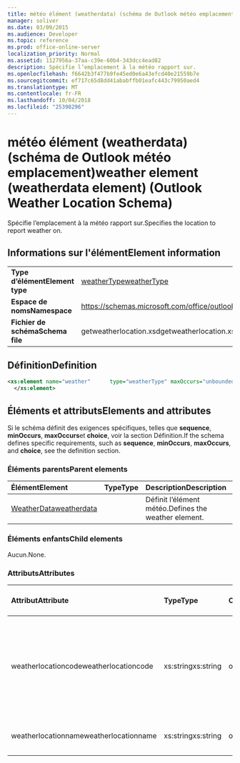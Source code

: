 ```yaml
---
title: météo élément (weatherdata) (schéma de Outlook météo emplacement)
manager: soliver
ms.date: 03/09/2015
ms.audience: Developer
ms.topic: reference
ms.prod: office-online-server
localization_priority: Normal
ms.assetid: 1127956a-37aa-c39e-60b4-343dcc4ead82
description: Spécifie l’emplacement à la météo rapport sur.
ms.openlocfilehash: f6642b3f477b9fe45ed0e6a43efcd40e21559b7e
ms.sourcegitcommit: ef717c65d8dd41ababffb01eafc443c79950aed4
ms.translationtype: MT
ms.contentlocale: fr-FR
ms.lasthandoff: 10/04/2018
ms.locfileid: "25398296"
---
```

# <a name="weather-element-weatherdata-element-outlook-weather-location-schema"></a><span data-ttu-id="c35f2-103">météo élément (weatherdata) (schéma de Outlook météo emplacement)</span><span class="sxs-lookup"><span data-stu-id="c35f2-103">weather element (weatherdata element) (Outlook Weather Location Schema)</span></span>

<span data-ttu-id="c35f2-104">Spécifie l’emplacement à la météo rapport sur.</span><span class="sxs-lookup"><span data-stu-id="c35f2-104">Specifies the location to report weather on.</span></span>
  
## <a name="element-information"></a><span data-ttu-id="c35f2-105">Informations sur l'élément</span><span class="sxs-lookup"><span data-stu-id="c35f2-105">Element information</span></span>

|||
|:-----|:-----|
|<span data-ttu-id="c35f2-106">**Type d’élément**</span><span class="sxs-lookup"><span data-stu-id="c35f2-106">**Element type**</span></span> <br/> |[<span data-ttu-id="c35f2-107">weatherType</span><span class="sxs-lookup"><span data-stu-id="c35f2-107">weatherType</span></span>](weathertype-complextype-outlook-weather-location-schema.md) <br/> |
|<span data-ttu-id="c35f2-108">**Espace de noms**</span><span class="sxs-lookup"><span data-stu-id="c35f2-108">**Namespace**</span></span> <br/> |https://schemas.microsoft.com/office/outlook/15/getweatherlocation.xsd  <br/> |
|<span data-ttu-id="c35f2-109">**Fichier de schéma**</span><span class="sxs-lookup"><span data-stu-id="c35f2-109">**Schema file**</span></span> <br/> |<span data-ttu-id="c35f2-110">getweatherlocation.xsd</span><span class="sxs-lookup"><span data-stu-id="c35f2-110">getweatherlocation.xsd</span></span>  <br/> |
   
## <a name="definition"></a><span data-ttu-id="c35f2-111">Définition</span><span class="sxs-lookup"><span data-stu-id="c35f2-111">Definition</span></span>

```XML
<xs:element name="weather"      type="weatherType" maxOccurs="unbounded"    >
  </xs:element>  

```

## <a name="elements-and-attributes"></a><span data-ttu-id="c35f2-112">Éléments et attributs</span><span class="sxs-lookup"><span data-stu-id="c35f2-112">Elements and attributes</span></span>

<span data-ttu-id="c35f2-113">Si le schéma définit des exigences spécifiques, telles que **sequence**, **minOccurs**, **maxOccurs**et **choice**, voir la section Définition.</span><span class="sxs-lookup"><span data-stu-id="c35f2-113">If the schema defines specific requirements, such as **sequence**, **minOccurs**, **maxOccurs**, and **choice**, see the definition section.</span></span> 
  
### <a name="parent-elements"></a><span data-ttu-id="c35f2-114">Éléments parents</span><span class="sxs-lookup"><span data-stu-id="c35f2-114">Parent elements</span></span>

|<span data-ttu-id="c35f2-115">**Élément**</span><span class="sxs-lookup"><span data-stu-id="c35f2-115">**Element**</span></span>|<span data-ttu-id="c35f2-116">**Type**</span><span class="sxs-lookup"><span data-stu-id="c35f2-116">**Type**</span></span>|<span data-ttu-id="c35f2-117">**Description**</span><span class="sxs-lookup"><span data-stu-id="c35f2-117">**Description**</span></span>|
|:-----|:-----|:-----|
|[<span data-ttu-id="c35f2-118">WeatherData</span><span class="sxs-lookup"><span data-stu-id="c35f2-118">weatherdata</span></span>](weatherdata-element-outlook-weather-location-schema.md) <br/> ||<span data-ttu-id="c35f2-119">Définit l’élément météo.</span><span class="sxs-lookup"><span data-stu-id="c35f2-119">Defines the weather element.</span></span>  <br/> |
   
### <a name="child-elements"></a><span data-ttu-id="c35f2-120">Éléments enfants</span><span class="sxs-lookup"><span data-stu-id="c35f2-120">Child elements</span></span>

<span data-ttu-id="c35f2-121">Aucun.</span><span class="sxs-lookup"><span data-stu-id="c35f2-121">None.</span></span>
  
### <a name="attributes"></a><span data-ttu-id="c35f2-122">Attributs</span><span class="sxs-lookup"><span data-stu-id="c35f2-122">Attributes</span></span>

|<span data-ttu-id="c35f2-123">**Attribut**</span><span class="sxs-lookup"><span data-stu-id="c35f2-123">**Attribute**</span></span>|<span data-ttu-id="c35f2-124">**Type**</span><span class="sxs-lookup"><span data-stu-id="c35f2-124">**Type**</span></span>|<span data-ttu-id="c35f2-125">**Obligatoire**</span><span class="sxs-lookup"><span data-stu-id="c35f2-125">**Required**</span></span>|<span data-ttu-id="c35f2-126">**Description**</span><span class="sxs-lookup"><span data-stu-id="c35f2-126">**Description**</span></span>|<span data-ttu-id="c35f2-127">**Valeurs possibles**</span><span class="sxs-lookup"><span data-stu-id="c35f2-127">**Possible values**</span></span>|
|:-----|:-----|:-----|:-----|:-----|
|<span data-ttu-id="c35f2-128">weatherlocationcode</span><span class="sxs-lookup"><span data-stu-id="c35f2-128">weatherlocationcode</span></span>  <br/> |<span data-ttu-id="c35f2-129">xs:string</span><span class="sxs-lookup"><span data-stu-id="c35f2-129">xs:string</span></span>  <br/> |<span data-ttu-id="c35f2-130">obligatoire</span><span class="sxs-lookup"><span data-stu-id="c35f2-130">required</span></span>  <br/> |<span data-ttu-id="c35f2-131">Spécifie un code qui est associé à l’emplacement pour distinguer plusieurs emplacements portant le même nom.</span><span class="sxs-lookup"><span data-stu-id="c35f2-131">Specifies a code that is associated with the location to distinguish multiple locations with the same name.</span></span>  <br/> |<span data-ttu-id="c35f2-132">Valeur du type xs : String</span><span class="sxs-lookup"><span data-stu-id="c35f2-132">A value of the type xs:string</span></span>  <br/> |
|<span data-ttu-id="c35f2-133">weatherlocationname</span><span class="sxs-lookup"><span data-stu-id="c35f2-133">weatherlocationname</span></span>  <br/> |<span data-ttu-id="c35f2-134">xs:string</span><span class="sxs-lookup"><span data-stu-id="c35f2-134">xs:string</span></span>  <br/> |<span data-ttu-id="c35f2-135">obligatoire</span><span class="sxs-lookup"><span data-stu-id="c35f2-135">required</span></span>  <br/> |<span data-ttu-id="c35f2-136">Spécifie le nom de l’emplacement.</span><span class="sxs-lookup"><span data-stu-id="c35f2-136">Specifies the name of the location.</span></span>  <br/> |<span data-ttu-id="c35f2-137">Valeur du type xs : String</span><span class="sxs-lookup"><span data-stu-id="c35f2-137">A value of the type xs:string</span></span>  <br/> |
   

